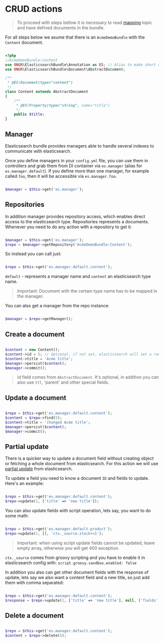 # CRUD actions

> To proceed with steps bellow it is necessary to read [mapping](mapping.md) topic and have defined documents in the bundle.

For all steps below we asume that there is an `AcmeDemoBundle` with the `Content` document.

```php

<?php
//AcmeDemoBundle:Content
use ONGR\ElasticsearchBundle\Annotation as ES; // Alias to make short annotation.
use ONGR\ElasticsearchBundle\Document\AbstractDocument;

/**
 * @ES\Document(type="content")
 */
class Content extends AbstractDocument
{
    /**
     * @ES\Property(type="string", name="title")
     */
    public $title;
}

```

## Manager

Elasticsearch bundle provides managers able to handle several indexes to communicate with elasticsearch.

Once you define managers in your `config.yml` file, you can use them in controllers and grab them from DI container via `es.manager` (alias for `es.manager.default`). If you define more than one manager, for example called `foo`, then it will be accessible via `es.manager.foo`.

```php

$manager = $this->get('es.manager');

```

## Repositories

In addition manager provides repository access, which enables direct access to the elasticsearch type.  Repositories represents a documents. Whenever you need to do any action with a repository to get it:

```php

$manager = $this->get('es.manager');
$repo = $manager->getRepository('AcmeDemoBundle:Content');

```

So instead you can call just:

```php

$repo = $this->get('es.manager.default.content');

```

`default` - represents a manager name and `content` an elasticsearch type name.

> Important: Document with the certain type name has to be mapped in the manager.

You can also get a manager from the repo instance:

```php

$manager = $repo->getManager();

```

## Create a document

```php

$content = new Content();
$content->id = 5; // Optional, if not set, elasticsearch will set a random.
$content->title = 'Acme title';
$manager->persist($content);
$manager->commit();

```

> id field comes from `AbstractDocument`. It's optional, in addition you can also use `ttl`, 'parent' and other special fields.

## Update a document

```php

$repo = $this->get('es.manager.default.content');
$content = $repo->find(5);
$content->title = 'changed Acme title';
$manager->persist($content);
$manager->commit();

```

## Partial update

There is a quicker way to update a document field without creating object or fetching a whole document from elasticsearch. For this action we will use [partial update](https://www.elastic.co/guide/en/elasticsearch/guide/current/partial-updates.html) from elasticsearch.

To update a field you need to know a document `ID` and fields to update. Here's an example:

```php

$repo = $this->get('es.manager.default.content');
$repo->update(1, ['title' => 'new title']);

```

You can also update fields with script operation, lets say, you want to do some math:


```php

$repo = $this->get('es.manager.default.product');
$repo->update(1, [], 'ctx._source.stock+=1');

```
> Important: when using script update fields cannot be updated, leave empty array, otherwise you will get 400 exception.

`ctx._source` comes from groovy scripting and you have to enable it in elasticsearch config with: `script.groovy.sandbox.enabled: false`


In addition you also can get other document fields with the response of update, lets say we also want a content field and a new title, so just add them with comma separated:


```php

$repo = $this->get('es.manager.default.content');
$response = $repo->update(1, ['title' => 'new title'], null, ['fields' => 'title,content']);

```


## Delete a document

```php

$repo = $this->get('es.manager.default.content');
$content = $repo->delete(5);

```
